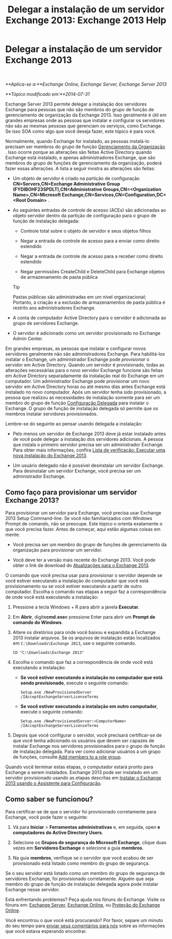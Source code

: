 ﻿---
title: 'Delegar a instalação de um servidor Exchange 2013: Exchange 2013 Help'
TOCTitle: Delegar a instalação de um servidor Exchange 2013
ms:assetid: f2fc8680-0c7c-4a29-b8f5-d77404fec280
ms:mtpsurl: https://technet.microsoft.com/pt-br/library/Bb201741(v=EXCHG.150)
ms:contentKeyID: 62614007
ms.date: 05/22/2018
mtps_version: v=EXCHG.150
ms.translationtype: MT
---

# Delegar a instalação de um servidor Exchange 2013

 

_**Aplica-se a:**Exchange Online, Exchange Server, Exchange Server 2013_

_**Tópico modificado em:**2014-07-31_

Exchange Server 2013 permite delegar a instalação dos servidores Exchange para pessoas que não são membros do grupo de função de gerenciamento de organização da Exchange 2013. Isso geralmente é útil em grandes empresas onde as pessoas que instalar e configurar os servidores não são as mesmas pessoas que gerenciam os serviços, como Exchange. Se isso SOA como algo que você deseja fazer, este tópico é para você.

Normalmente, quando Exchange for instalado, as pessoas instalá-lo precisam ser membros do grupo de função [Gerenciamento da Organização](organization-management-exchange-2013-help.md) . Isso ocorre porque as alterações são feitas Active Directory quando Exchange está instalado, e apenas administradores Exchange, que são membros do grupo de funções de gerenciamento da organização, poderá fazer essas alterações. A lista a seguir mostra as alterações são feitas:

  - Um objeto de servidor é criado na partição de configuração **CN=Servers,CN=Exchange Administrative Group (FYDIBOHF23SPDLT),CN=Administrative Groups,CN=\<Organization Name\>,CN=Microsoft Exchange,CN=Services,CN=Configuration,DC=\<Root Domain\>** .

  - As seguintes entradas de controle de acesso (ACEs) são adicionadas ao objeto servidor dentro da partição de configuração para o grupo de função de instalação delegada:
    
      - Controle total sobre o objeto de servidor e seus objetos filhos
    
      - Negar a entrada de controle de acesso para a enviar como direito estendido
    
      - Negar a entrada de controle de acesso para a receber como direito estendido
    
      - Negar permissões CreateChild e DeleteChild para Exchange objetos de armazenamento de pasta pública
    

    > [!TIP]
    > Pastas públicas são administradas em um nível organizacional; Portanto, a criação e a exclusão de armazenamentos de pasta pública é restrito aos administradores Exchange.



  - A conta de computador Active Directory para o servidor é adicionada ao grupo de servidores Exchange.

  - O servidor é adicionado como um servidor provisionado no Exchange Admin Center.

Em grandes empresas, as pessoas que instalar e configurar novos servidores geralmente não são administradores Exchange. Para habilitá-los instalar o Exchange, um administrador Exchange pode *provisionar* o servidor em Active Directory. Quando um servidor é provisionado, todas as alterações necessárias para o novo servidor Exchange funcione são feitas em Active Directory separadamente da instalação real do Exchange em um computador. Um administrador Exchange pode provisionar um novo servidor em Active Directory horas ou até mesmo dias antes Exchange está instalado no novo computador. Após um servidor tenha sido provisionado, a pessoa que realizou as necessidades de instalação somente para ser um membro do grupo de função [Configuração Delegada](delegated-setup-exchange-2013-help.md) para instalar o Exchange. O grupo de função de instalação delegada só permite que os membros instalar servidores provisionados.

Lembre-se do seguinte ao pensar usando delegada a instalação:

  - Pelo menos um servidor de Exchange 2013 deve já estar instalado antes de você pode delegar a instalação dos servidores adicionais. A pessoa que instala o primeiro servidor precisa ser um administrador Exchange. Para obter mais informações, confira [Lista de verificação: Executar uma nova instalação do Exchange 2013](checklist-perform-a-new-installation-of-exchange-2013-exchange-2013-help.md).

  - Um usuário delegado não é possível desinstalar um servidor Exchange. Para desinstalar um servidor Exchange, você precisa ser um administrador Exchange.

## Como faço para provisionar um servidor Exchange 2013?

Para provisionar um servidor para Exchange, você precisa usar Exchange 2013 Setup Command-line. Se você não familiarizados com Windows Prompt de comando, não se preocupe. Este tópico o orienta exatamente o que você precisa fazer. Antes de começar, aqui estão algumas coisas em mente:

  - Você precisa ser um membro do grupo de funções de gerenciamento da organização para provisionar um servidor.

  - Você deve ter a versão mais recente do Exchange 2013. Você pode obter o link de download do [Atualizações para o Exchange 2013](updates-for-exchange-2013-exchange-2013-help.md).

O comando que você precisa usar para provisionar o servidor depende se você estiver executando a instalação do computador que você está provisionamento ou se você estiver executando a partir de outro computador. Escolha o comando nas etapas a seguir faz a correspondência de onde você está executando a instalação:

1.  Pressione a tecla Windows + R para abrir a janela **Executar**.

2.  Em **Abrir**, digite**cmd.exe**e pressione Enter para abrir um **Prompt de comando do Windows**.

3.  Altere os diretórios para onde você baixou e expandida a Exchange 2013 instalar arquivos. Se os arquivos de instalação estão localizados em `C:\Downloads\Exchange 2013`, use o seguinte comando.
    
        CD "C:\Downloads\Exchange 2013"

4.  Escolha o comando que faz a correspondência de onde você está executando a instalação:
    
      - **Se você estiver executando a instalação no computador que está sendo provisionado**, execute o seguinte comando:
        
            Setup.exe /NewProvisionedServer /IAcceptExchangeServerLicenseTerms
    
      - **Se você estiver executando a instalação em outro computador**, execute o seguinte comando:
        
            Setup.exe /NewProvisionedServer:<ComputerName> /IAcceptExchangeServerLicenseTerms

5.  Depois que você configurar o servidor, você precisará certificar-se de que você tenha adicionado os usuários que devem ser capazes de instalar Exchange nos servidores provisionados para o grupo de função de instalação delegada. Para ver como adicionar usuários a um grupo de funções, consulte [Add members to a role group](manage-role-group-members-exchange-2013-help.md).

Quando você terminar estas etapas, o computador estará pronto para Exchange a serem instalados. Exchange 2013 pode ser instalado em um servidor provisionado usando as etapas descritas em [Instalar o Exchange 2013 usando o Assistente para Configuração](install-exchange-2013-using-the-setup-wizard-exchange-2013-help.md).

## Como saber se funcionou?

Para certificar-se de que o servidor foi provisionado corretamente para Exchange, você pode fazer o seguinte:

1.  Vá para **Iniciar** \> **Ferramentas administrativas** e, em seguida, open **e computadores do Active Directory Users**.

2.  Selecione os **Grupos de segurança do Microsoft Exchange**, clique duas vezes em **Servidores Exchange** e selecione a guia **membros**.

3.  Na guia **membros**, verifique se o servidor que você acabou de ser provisionado está listado como membro do grupo de segurança.

Se o seu servidor está listado como um membro do grupo de segurança de servidores Exchange, foi provisionado corretamente. Alguém que seja membro do grupo de função de instalação delegada agora pode instalar Exchange nesse servidor.

Está enfrentando problemas? Peça ajuda nos fóruns do Exchange. Visite os fóruns em: [Exchange Server](https://go.microsoft.com/fwlink/p/?linkid=60612), [Exchange Online](https://go.microsoft.com/fwlink/p/?linkid=267542), ou [Proteção do Exchange Online](https://go.microsoft.com/fwlink/p/?linkid=285351).

Você encontrou o que você está procurando? Por favor, separe um minuto do seu tempo para [enviar seus comentários para nós](mailto:exsetuphelpfeedback@microsoft.com?subject=exchange%202013%20setup%20help%20feedback) sobre as informações que você estava esperando encontrar.

